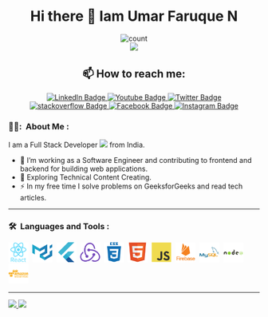 

<!--
   <div align="center">
  <img src="https://media.tenor.com/images/083f8371b1f455f78558d76a090248e5/tenor.gif" alt="image2"/>   
</div>  
 
**UmarFaruqueN/UmarFaruqueN** is a ✨ _special_ ✨ repository because its `README.md` (this file) appears on your GitHub profile.

Here are some ideas to get you started:

- 🔭 I’m currently working on ...
- 🌱 I’m currently learning ...
- 👯 I’m looking to collaborate on ...
- 🤔 I’m looking for help with ...
- 💬 Ask me about ...
-  ...
- 😄 Pronouns: ...
- ⚡ Fun fact: ...
-->
<div align="center">                                                                                                                                                         <h1>  Hi there 👋  Iam Umar Faruque N   </h1>                                                                                            
 </div>
 
 <div align="center">
  <img src="https://komarev.com/ghpvc/?username=UmarFaruqueN&style=flat-square&color=blue" alt="count"/>   
</div>


<div id="header" align="center">
  <img src="https://media.giphy.com/media/M9gbBd9nbDrOTu1Mqx/giphy.gif" width="100"/>
</div>

<div align="center">                                                                                                                                                      <h2>  📫 How to reach me:</h2>                                                                                       
 </div>

<div id="badges" align="center">
  
  <a href="https://www.linkedin.com/in/umar-faruque-n-509990225/">
    <img src="https://img.shields.io/badge/LinkedIn-blue?style=for-the-badge&logo=linkedin&logoColor=white" alt="LinkedIn Badge"/>
  </a>
  <a href="https://www.youtube.com/channel/UCMimRlK7-1itd_kYfzNmtnw">
    <img src="https://img.shields.io/badge/YouTube-red?style=for-the-badge&logo=youtube&logoColor=white" alt="Youtube Badge"/>
  </a>
  <a href="https://twitter.com/UmarFaruqueN">
    <img src="https://img.shields.io/badge/Twitter-blue?style=for-the-badge&logo=twitter&logoColor=white" alt="Twitter Badge"/>
  </a>
   <a href="https://stackoverflow.com/users/17294443/umar-faruque-n">
    <img src="https://img.shields.io/badge/Stackoverflow-orange?style=for-the-badge&logo=stackoverflow&logoColor=white" alt="stackoverflow Badge"/>
  </a>
   <a href="https://www.facebook.com/UmarFaruqueN">
    <img src="https://img.shields.io/badge/Facebook-informational?style=for-the-badge&logo=facebook&logoColor=white" alt="Facebook Badge"/>
  </a>
  <a href="https://www.instagram.com/umarfaruquen">
    <img src="https://img.shields.io/badge/Instagram-red?style=for-the-badge&logo=instagram&logoColor=white" alt="Instagram Badge"/>
  </a>
</div>


 ### 👨‍💻: &nbsp;About Me :

I am a Full Stack Developer <img src="https://media.giphy.com/media/WUlplcMpOCEmTGBtBW/giphy.gif" width="30"> from India.

- 🔭 I’m working as a Software Engineer and contributing to frontend and backend for building web applications.
- 🌱 Exploring Technical Content Creating.
- ⚡ In my free time I solve problems on GeeksforGeeks and read tech articles.


---
### 🛠 &nbsp;Languages and Tools :

<p>

<img src="https://github.com/devicons/devicon/blob/master/icons/react/react-original-wordmark.svg" title="React" alt="React" width="40" height="40"/>&nbsp;
<img src="https://github.com/devicons/devicon/blob/master/icons/materialui/materialui-original.svg" title="Material UI" alt="Material UI" width="40" height="40"/>&nbsp;
<img src="https://github.com/devicons/devicon/blob/master/icons/flutter/flutter-original.svg" title="Flutter" alt="Flutter" width="40" height="40"/>&nbsp;
<img src="https://github.com/devicons/devicon/blob/master/icons/redux/redux-original.svg" title="Redux" alt="Redux " width="40" height="40"/>&nbsp;
<img src="https://github.com/devicons/devicon/blob/master/icons/css3/css3-plain-wordmark.svg"  title="CSS3" alt="CSS" width="40" height="40"/>&nbsp;
<img src="https://github.com/devicons/devicon/blob/master/icons/html5/html5-original.svg" title="HTML5" alt="HTML" width="40" height="40"/>&nbsp;
<img src="https://github.com/devicons/devicon/blob/master/icons/javascript/javascript-original.svg" title="JavaScript" alt="JavaScript" width="40" height="40"/>&nbsp;
<img src="https://github.com/devicons/devicon/blob/master/icons/firebase/firebase-plain-wordmark.svg" title="Firebase" alt="Firebase" width="40" height="40"/>&nbsp;
<img src="https://github.com/devicons/devicon/blob/master/icons/mysql/mysql-original-wordmark.svg" title="MySQL"  alt="MySQL" width="40" height="40"/>&nbsp;
<img src="https://github.com/devicons/devicon/blob/master/icons/nodejs/nodejs-original-wordmark.svg" title="NodeJS" alt="NodeJS" width="40" height="40"/>&nbsp;
<img src="https://github.com/devicons/devicon/blob/master/icons/amazonwebservices/amazonwebservices-plain-wordmark.svg" title="AWS" alt="AWS" width="40" height="40"/>&nbsp;
</p>

---

<a href="https://github.com/UmarFaruqueN">
  <img height="180em" src="https://github-readme-stats.vercel.app/api?username=UmarFaruqueN&theme=buefy&show_icons=true" />
  <img height="180em" src="https://github-readme-stats.vercel.app/api/top-langs/?username=UmarFaruqueN&theme=buefy&layout=compact" />
</a>

                                                                                           
                                                                                                 
                                                                                                 


  
